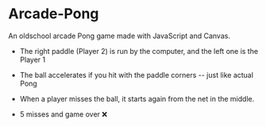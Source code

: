 # Arcade-Pong

An oldschool arcade Pong game made with JavaScript and Canvas.

- The right paddle (Player 2) is run by the computer, and the left one is the Player 1

- The ball accelerates if you hit with the paddle corners -- just like actual Pong

- When a player misses the ball, it starts again from the net in the middle.

- 5 misses and game over ❌
